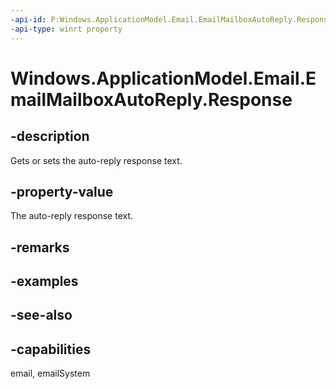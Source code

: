 ```yaml
---
-api-id: P:Windows.ApplicationModel.Email.EmailMailboxAutoReply.Response
-api-type: winrt property
---
```


<!-- Property syntax
public string Response { get;  set; }
-->

# Windows.ApplicationModel.Email.EmailMailboxAutoReply.Response

## -description
Gets or sets the auto-reply response text.

## -property-value
The auto-reply response text.

## -remarks

## -examples

## -see-also

## -capabilities
email, emailSystem
